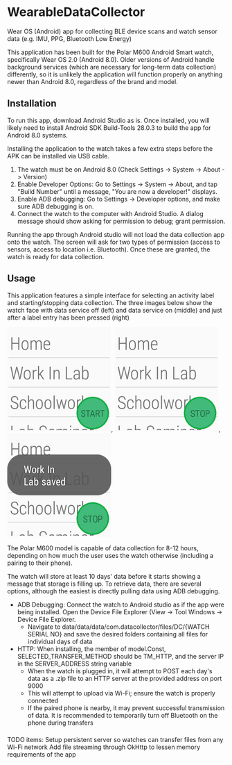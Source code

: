 # WearableDataCollector
Wear OS (Android) app for collecting BLE device scans and watch sensor data (e.g. IMU, PPG, Bluetooth Low Energy)

This application has been built for the Polar M600 Android Smart watch, specifically Wear OS 2.0 (Android 8.0). Older versions of Android handle background services (which are necessary for long-term data collection) differently, so it is unlikely the application will function properly on anything newer than Android 8.0, regardless of the brand and model.

## Installation
To run this app, download Android Studio as is. Once installed, you will likely need to install Android SDK Build-Tools 28.0.3 to build the app for Android 8.0 systems. 

Installing the application to the watch takes a few extra steps before the APK can be installed via USB cable. 
1. The watch must be on Android 8.0 (Check Settings -> System -> About -> Version)
2. Enable Developer Options: Go to Settings -> System -> About, and tap "Build Number" until a message, "You are now a developer!" displays.
3. Enable ADB debugging: Go to Settings -> Developer options, and make sure ADB debugging is on.
4. Connect the watch to the computer with Android Studio. A dialog message should show asking for permission to debug; grant permission. 

Running the app through Android studio will not load the data collection app onto the watch. The screen will ask for two types of permission (access to sensors, access to location i.e. Bluetooth). Once these are granted, the watch is ready for data collection.

## Usage
This application features a simple interface for selecting an activity label and starting/stopping data collection. The three images below show the watch face with data service off (left) and data service on (middle) and just after a label entry has been pressed (right)

![alt text](images/watch-app-basic.png), ![alt text](images/watch-app-running.png), ![alt text](images/watch-app-labelled.png)

The Polar M600 model is capable of data collection for 8-12 hours, depending on how much the user uses the watch otherwise (including a pairing to their phone). 

The watch will store at least 10 days' data before it starts showing a message that storage is filling up. To retrieve data, there are several options, although the easiest is directly pulling data using ADB debugging. 
- ADB Debugging: Connect the watch to Android studio as if the app were being installed. Open the Device File Explorer (View -> Tool Windows -> Device File Explorer.
    - Navigate to data/data/data/com.datacollector/files/DC/{WATCH SERIAL NO} and save the desired folders containing all files for individual days of data
- HTTP: When installing, the member of model.Const, SELECTED_TRANSFER_METHOD should be TM_HTTP, and the server IP in the SERVER_ADDRESS string variable 
    - When the watch is plugged in, it will attempt to POST each day's data as a .zip file to an HTTP server at the provided address on port 9000
    - This will attempt to upload via Wi-Fi; ensure the watch is properly connected
    - If the paired phone is nearby, it may prevent successful transmission of data. It is recommended to temporarily turn off Bluetooth on the phone during transfers



###
TODO items:
    Setup persistent server so watches can transfer files from any Wi-Fi network
    Add file streaming through OkHttp to lessen memory requirements of the app
